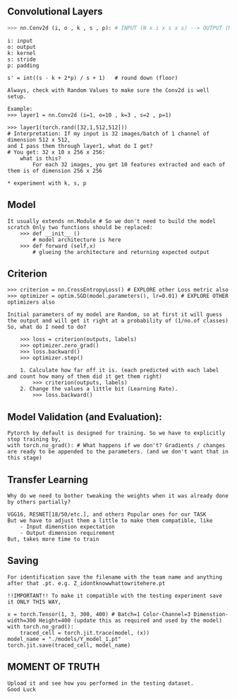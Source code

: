 
## Convolutional Layers

```python
>>> nn.Conv2d (i, o , k , s , p): # INPUT (N x i x s x s) --> OUTPUT (N x o x s' x s')
```
    i: input
    o: output
    k: kernel
    s: stride
    p: padding

    s' = int((s - k + 2*p) / s + 1)   # round down (floor)

    Always, check with Random Values to make sure the Conv2d is well setup.

    Example:
    >>> layer1 = nn.Conv2d (i=1, o=10 , k=3 , s=2 , p=1)

    >>> layer1(torch.rand([32,1,512,512])) 
    # Interpretation: If my input is 32 images/batch of 1 channel of dimension 512 x 512,
    and I pass them through layer1, what do I get?
    # You get: 32 x 10 x 256 x 256: 
        what is this?
            For each 32 images, you get 10 features extracted and each of them is of dimension 256 x 256

    * experiment with k, s, p

## Model

    It usually extends nn.Module # So we don't need to build the model scratch Only two functions should be replaced:
        >>> def __init__ ()
            # model architecture is here
        >>> def forward (self,x)
            # glueing the architecture and returning expected output

## Criterion

    >>> criterion = nn.CrossEntropyLoss() # EXPLORE other Loss metric also
    >>> optimizer = optim.SGD(model.parameters(), lr=0.01) # EXPLORE OTHER optimizers also

    Initial parameters of my model are Random, so at first it will guess the output and will get it right at a probability of (1/no.of classes)
    So, what do I need to do?

        >>> loss = criterion(outputs, labels)
        >>> optimizer.zero_grad()
        >>> loss.backward()
        >>> optimizer.step()

        1. Calculate how far off it is. (each predicted with each label and count how many of them did it get them right) 
            >>> criterion(outputs, labels)
        2. Change the values a little bit (Learning Rate). 
            >>> loss.backward()

        
## Model Validation (and Evaluation):

    Pytorch by default is designed for training. So we have to explicitly stop training by,
    with torch.no_grad(): # What happens if we don't? Gradients / changes are ready to be appended to the parameters. (and we don't want that in this stage)

## Transfer Learning

    Why do we need to bother tweaking the weights when it was already done by others partially?

    VGG16, RESNET[18/50/etc.], and others Popular ones for our TASK
    But we have to adjust them a little to make them compatible, like
        - Input dimenstion expectation
        - Output dimension requirement
    But, takes more time to train 


## Saving

    For identification save the filename with the team name and anything after that .pt. e.g. Z_idontknowwhattowritehere.pt

    !!IMPORTANT!! To make it compatible with the testing experiment save it ONLY THIS WAY,
    
    x = torch.Tensor(1, 3, 300, 400) # Batch=1 Color-Channel=3 Dimenstion-width=300 Height=400 (update this as required and used by the model)
    with torch.no_grad():
        traced_cell = torch.jit.trace(model, (x))
    model_name = "./models/Y_model_1.pt"
    torch.jit.save(traced_cell, model_name)

## MOMENT OF TRUTH

    Upload it and see how you performed in the testing dataset. 
    Good Luck
